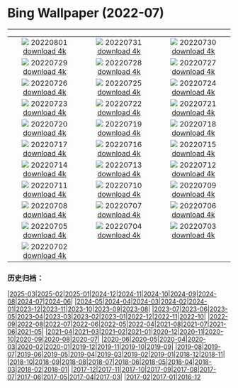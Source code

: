 # Bing Wallpaper (2022-07)
**************
| | | |
| :----: | :----: | :----: |
| ![](https://www.bing.com/th?id=OHR.NoctilucentClouds_EN-US0838966037_1920x1080.jpg) 20220801 [download 4k](https://www.bing.com/th?id=OHR.NoctilucentClouds_EN-US0838966037_UHD.jpg) | ![](https://www.bing.com/th?id=OHR.FiordlandRainforest_EN-US0539876428_1920x1080.jpg) 20220731 [download 4k](https://www.bing.com/th?id=OHR.FiordlandRainforest_EN-US0539876428_UHD.jpg) | ![](https://www.bing.com/th?id=OHR.FourTigresses_EN-US0466229333_1920x1080.jpg) 20220730 [download 4k](https://www.bing.com/th?id=OHR.FourTigresses_EN-US0466229333_UHD.jpg) |
| ![](https://www.bing.com/th?id=OHR.LongsPeak_EN-US4189093342_1920x1080.jpg) 20220729 [download 4k](https://www.bing.com/th?id=OHR.LongsPeak_EN-US4189093342_UHD.jpg) | ![](https://www.bing.com/th?id=OHR.NabateanTomb_EN-US4126304993_1920x1080.jpg) 20220728 [download 4k](https://www.bing.com/th?id=OHR.NabateanTomb_EN-US4126304993_UHD.jpg) | ![](https://www.bing.com/th?id=OHR.MangroveDay_EN-US4051479273_1920x1080.jpg) 20220727 [download 4k](https://www.bing.com/th?id=OHR.MangroveDay_EN-US4051479273_UHD.jpg) |
| ![](https://www.bing.com/th?id=OHR.MGRBrighton_EN-US4452708176_1920x1080.jpg) 20220726 [download 4k](https://www.bing.com/th?id=OHR.MGRBrighton_EN-US4452708176_UHD.jpg) | ![](https://www.bing.com/th?id=OHR.AmeliaEarhart_EN-US4396076505_1920x1080.jpg) 20220725 [download 4k](https://www.bing.com/th?id=OHR.AmeliaEarhart_EN-US4396076505_UHD.jpg) | ![](https://www.bing.com/th?id=OHR.FoxgloveHawkmoth_EN-US4340017481_1920x1080.jpg) 20220724 [download 4k](https://www.bing.com/th?id=OHR.FoxgloveHawkmoth_EN-US4340017481_UHD.jpg) |
| ![](https://www.bing.com/th?id=OHR.SGIMontenegro_EN-US4280095085_1920x1080.jpg) 20220723 [download 4k](https://www.bing.com/th?id=OHR.SGIMontenegro_EN-US4280095085_UHD.jpg) | ![](https://www.bing.com/th?id=OHR.AbbeyGardens_EN-US3622669026_1920x1080.jpg) 20220722 [download 4k](https://www.bing.com/th?id=OHR.AbbeyGardens_EN-US3622669026_UHD.jpg) | ![](https://www.bing.com/th?id=OHR.MoonPhases_EN-US3514261526_1920x1080.jpg) 20220721 [download 4k](https://www.bing.com/th?id=OHR.MoonPhases_EN-US3514261526_UHD.jpg) |
| ![](https://www.bing.com/th?id=OHR.YellowstoneBison_EN-US2891320959_1920x1080.jpg) 20220720 [download 4k](https://www.bing.com/th?id=OHR.YellowstoneBison_EN-US2891320959_UHD.jpg) | ![](https://www.bing.com/th?id=OHR.OmijimaIsland_EN-US2811609327_1920x1080.jpg) 20220719 [download 4k](https://www.bing.com/th?id=OHR.OmijimaIsland_EN-US2811609327_UHD.jpg) | ![](https://www.bing.com/th?id=OHR.CoyoteButtes_EN-US2729289736_1920x1080.jpg) 20220718 [download 4k](https://www.bing.com/th?id=OHR.CoyoteButtes_EN-US2729289736_UHD.jpg) |
| ![](https://www.bing.com/th?id=OHR.AmericanGoldfinch_EN-US2664017758_1920x1080.jpg) 20220717 [download 4k](https://www.bing.com/th?id=OHR.AmericanGoldfinch_EN-US2664017758_UHD.jpg) | ![](https://www.bing.com/th?id=OHR.Arrone_EN-US2438328393_1920x1080.jpg) 20220716 [download 4k](https://www.bing.com/th?id=OHR.Arrone_EN-US2438328393_UHD.jpg) | ![](https://www.bing.com/th?id=OHR.BabyLemons_EN-US8232804860_1920x1080.jpg) 20220715 [download 4k](https://www.bing.com/th?id=OHR.BabyLemons_EN-US8232804860_UHD.jpg) |
| ![](https://www.bing.com/th?id=OHR.BasaltGiants_EN-US8165410401_1920x1080.jpg) 20220714 [download 4k](https://www.bing.com/th?id=OHR.BasaltGiants_EN-US8165410401_UHD.jpg) | ![](https://www.bing.com/th?id=OHR.SpiralHill_EN-US8098037208_1920x1080.jpg) 20220713 [download 4k](https://www.bing.com/th?id=OHR.SpiralHill_EN-US8098037208_UHD.jpg) | ![](https://www.bing.com/th?id=OHR.BarcelonaPop_EN-US8033472712_1920x1080.jpg) 20220712 [download 4k](https://www.bing.com/th?id=OHR.BarcelonaPop_EN-US8033472712_UHD.jpg) |
| ![](https://www.bing.com/th?id=OHR.OludenizTurkey_EN-US7964154843_1920x1080.jpg) 20220711 [download 4k](https://www.bing.com/th?id=OHR.OludenizTurkey_EN-US7964154843_UHD.jpg) | ![](https://www.bing.com/th?id=OHR.DolomitesMW_EN-US7903776288_1920x1080.jpg) 20220710 [download 4k](https://www.bing.com/th?id=OHR.DolomitesMW_EN-US7903776288_UHD.jpg) | ![](https://www.bing.com/th?id=OHR.PreveliGorge_EN-US7830712096_1920x1080.jpg) 20220709 [download 4k](https://www.bing.com/th?id=OHR.PreveliGorge_EN-US7830712096_UHD.jpg) |
| ![](https://www.bing.com/th?id=OHR.HecetaHead_EN-US7658704670_1920x1080.jpg) 20220708 [download 4k](https://www.bing.com/th?id=OHR.HecetaHead_EN-US7658704670_UHD.jpg) | ![](https://www.bing.com/th?id=OHR.KissingPuffins_EN-US7469101764_1920x1080.jpg) 20220707 [download 4k](https://www.bing.com/th?id=OHR.KissingPuffins_EN-US7469101764_UHD.jpg) | ![](https://www.bing.com/th?id=OHR.FannetteIsland_EN-US7369656560_1920x1080.jpg) 20220706 [download 4k](https://www.bing.com/th?id=OHR.FannetteIsland_EN-US7369656560_UHD.jpg) |
| ![](https://www.bing.com/th?id=OHR.WHFireworks_EN-US7107173560_1920x1080.jpg) 20220705 [download 4k](https://www.bing.com/th?id=OHR.WHFireworks_EN-US7107173560_UHD.jpg) | ![](https://www.bing.com/th?id=OHR.SummerDogs_EN-US7055120050_1920x1080.jpg) 20220704 [download 4k](https://www.bing.com/th?id=OHR.SummerDogs_EN-US7055120050_UHD.jpg) | ![](https://www.bing.com/th?id=OHR.HalfwayDay_EN-US6981774268_1920x1080.jpg) 20220703 [download 4k](https://www.bing.com/th?id=OHR.HalfwayDay_EN-US6981774268_UHD.jpg) |
| ![](https://www.bing.com/th?id=OHR.WeatherGirls_EN-US6924387788_1920x1080.jpg) 20220702 [download 4k](https://www.bing.com/th?id=OHR.WeatherGirls_EN-US6924387788_UHD.jpg) |  |  |

### 历史归档：

|[2025-03](2025-03/2025-03.md)|[2025-02](2025-02/2025-02.md)|[2025-01](2025-01/2025-01.md)|[2024-12](2024-12/2024-12.md)|[2024-11](2024-11/2024-11.md)|[2024-10](2024-10/2024-10.md)|[2024-09](2024-09/2024-09.md)|[2024-08](2024-08/2024-08.md)|[2024-07](2024-07/2024-07.md)|[2024-06](2024-06/2024-06.md)|
|[2024-05](2024-05/2024-05.md)|[2024-04](2024-04/2024-04.md)|[2024-03](2024-03/2024-03.md)|[2024-02](2024-02/2024-02.md)|[2024-01](2024-01/2024-01.md)|[2023-12](2023-12/2023-12.md)|[2023-11](2023-11/2023-11.md)|[2023-10](2023-10/2023-10.md)|[2023-09](2023-09/2023-09.md)|[2023-08](2023-08/2023-08.md)|
|[2023-07](2023-07/2023-07.md)|[2023-06](2023-06/2023-06.md)|[2023-05](2023-05/2023-05.md)|[2023-04](2023-04/2023-04.md)|[2023-03](2023-03/2023-03.md)|[2023-02](2023-02/2023-02.md)|[2023-01](2023-01/2023-01.md)|[2022-12](2022-12/2022-12.md)|[2022-11](2022-11/2022-11.md)|[2022-10](2022-10/2022-10.md)|
|[2022-09](2022-09/2022-09.md)|[2022-08](2022-08/2022-08.md)|[2022-07](2022-07/2022-07.md)|[2022-06](2022-06/2022-06.md)|[2022-05](2022-05/2022-05.md)|[2022-04](2022-04/2022-04.md)|[2021-08](2021-08/2021-08.md)|[2021-07](2021-07/2021-07.md)|[2021-06](2021-06/2021-06.md)|[2021-05](2021-05/2021-05.md)|
|[2021-04](2021-04/2021-04.md)|[2021-03](2021-03/2021-03.md)|[2021-02](2021-02/2021-02.md)|[2021-01](2021-01/2021-01.md)|[2020-12](2020-12/2020-12.md)|[2020-11](2020-11/2020-11.md)|[2020-10](2020-10/2020-10.md)|[2020-09](2020-09/2020-09.md)|[2020-08](2020-08/2020-08.md)|[2020-07](2020-07/2020-07.md)|
|[2020-06](2020-06/2020-06.md)|[2020-05](2020-05/2020-05.md)|[2020-04](2020-04/2020-04.md)|[2020-03](2020-03/2020-03.md)|[2020-02](2020-02/2020-02.md)|[2020-01](2020-01/2020-01.md)|[2019-12](2019-12/2019-12.md)|[2019-11](2019-11/2019-11.md)|[2019-10](2019-10/2019-10.md)|[2019-09](2019-09/2019-09.md)|
|[2019-08](2019-08/2019-08.md)|[2019-07](2019-07/2019-07.md)|[2019-06](2019-06/2019-06.md)|[2019-05](2019-05/2019-05.md)|[2019-04](2019-04/2019-04.md)|[2019-03](2019-03/2019-03.md)|[2019-02](2019-02/2019-02.md)|[2019-01](2019-01/2019-01.md)|[2018-12](2018-12/2018-12.md)|[2018-11](2018-11/2018-11.md)|
|[2018-10](2018-10/2018-10.md)|[2018-09](2018-09/2018-09.md)|[2018-08](2018-08/2018-08.md)|[2018-07](2018-07/2018-07.md)|[2018-06](2018-06/2018-06.md)|[2018-05](2018-05/2018-05.md)|[2018-04](2018-04/2018-04.md)|[2018-03](2018-03/2018-03.md)|[2018-02](2018-02/2018-02.md)|[2018-01](2018-01/2018-01.md)|
|[2017-12](2017-12/2017-12.md)|[2017-11](2017-11/2017-11.md)|[2017-10](2017-10/2017-10.md)|[2017-09](2017-09/2017-09.md)|[2017-08](2017-08/2017-08.md)|[2017-07](2017-07/2017-07.md)|[2017-06](2017-06/2017-06.md)|[2017-05](2017-05/2017-05.md)|[2017-04](2017-04/2017-04.md)|[2017-03](2017-03/2017-03.md)|
|[2017-02](2017-02/2017-02.md)|[2017-01](2017-01/2017-01.md)|[2016-12](2016-12/2016-12.md)